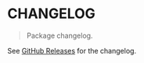 # CHANGELOG

> Package changelog.

See [GitHub Releases](https://github.com/stdlib-js/constants-float32-smallest-normal/releases) for the changelog.